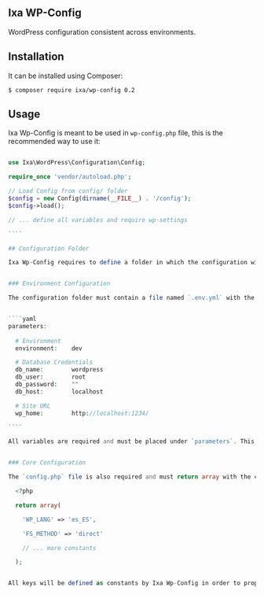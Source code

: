 Ixa WP-Config
-------------

WordPress configuration consistent across environments.


## Installation

It can be installed using Composer:

    $ composer require ixa/wp-config 0.2


## Usage

Ixa Wp-Config is meant to be used in `wp-config.php` file, this is the recommended way to use it:

`````php

use Ixa\WordPress\Configuration\Config;

require_once 'vendor/autoload.php';

// Load Config from config/ folder
$config = new Config(dirname(__FILE__) . '/config');
$config->load();

// ... define all variables and require wp-settings

````

## Configuration Folder

Ixa Wp-Config requires to define a folder in which the configuration will be placed.


### Environment Configuration

The configuration folder must contain a file named `.env.yml` with the following variables. 


````yaml
parameters:
  
  # Environment
  environment:    dev

  # Database Credentials
  db_name:        wordpress
  db_user:        root
  db_password:    ""
  db_host:        localhost

  # Site URL
  wp_home:        http://localhost:1234/

````

All variables are required and must be placed under `parameters`. This is because the `.env.yml`  file can be generated dynamically using [Incenteev/ParameterHandler](https://github.com/Incenteev/ParameterHandler).


### Core Configuration

The `config.php` file is also required and must return array with the constants that will be declared, e.g.

  <?php

  return array(

    'WP_LANG' => 'es_ES',

    'FS_METHOD' => 'direct'

    // ... more constants

  );


All keys will be defined as constants by Ixa Wp-Config in order to properly configure WordPress. If there is a file called `config.test.php` and we are in _test enviroment_ this file will be loaded and its key will take precedence over `config.php`.


